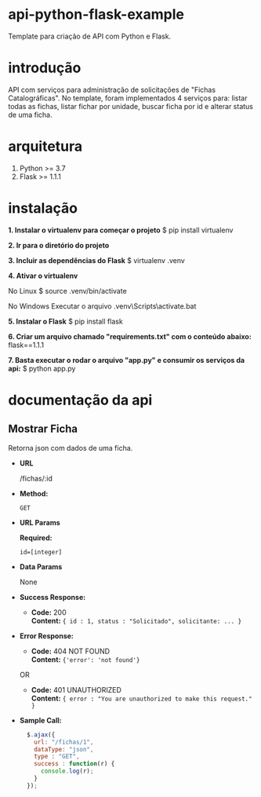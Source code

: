 # api-python-flask-example
Template para criação de API com Python e Flask.

# introdução
API com serviços para administração de solicitações de "Fichas Catalográficas". No template, foram implementados 4 serviços para: listar todas as fichas, listar fichar por unidade, buscar ficha por id e alterar status de uma ficha.

# arquitetura
1. Python >= 3.7
2. Flask >= 1.1.1

# instalação
**1. Instalar o virtualenv para começar o projeto** 
$ pip install virtualenv

**2. Ir para o diretório do projeto**

**3. Incluir as dependências do Flask**
$ virtualenv .venv

**4. Ativar o virtualenv**

No Linux
$ source .venv/bin/activate

No Windows
Executar o arquivo .venv\Scripts\activate.bat

**5. Instalar o Flask**
$ pip install flask

**6. Criar um arquivo chamado "requirements.txt" com o conteúdo abaixo:**
flask==1.1.1

**7. Basta executar o rodar o arquivo "app.py" e consumir os serviços da api:**
$ python app.py

# documentação da api

**Mostrar Ficha**
----
  Retorna json com dados de uma ficha.

* **URL**

  /fichas/:id

* **Method:**

  `GET`
  
*  **URL Params**

   **Required:**
 
   `id=[integer]`

* **Data Params**

  None

* **Success Response:**

  * **Code:** 200 <br />
    **Content:** `{ id : 1, status : "Solicitado", solicitante: ... }`
                
* **Error Response:**

  * **Code:** 404 NOT FOUND <br />
    **Content:** `{'error': 'not found'}`

  OR

  * **Code:** 401 UNAUTHORIZED <br />
    **Content:** `{ error : "You are unauthorized to make this request." }`

* **Sample Call:**

  ```javascript
    $.ajax({
      url: "/fichas/1",
      dataType: "json",
      type : "GET",
      success : function(r) {
        console.log(r);
      }
    });
  ```
